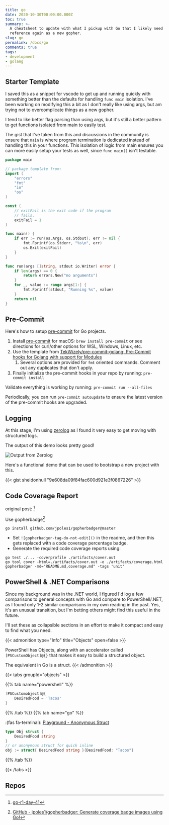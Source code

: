 ```yaml
---
title: go
date: 2020-10-30T00:00:00.000Z
toc: true
summary: >-
  A cheatsheet to update with what I pickup with Go that I likely need to
  reference again as a new gopher.
slug: go
permalink: /docs/go
comments: true
tags:
- development
- golang
---
```


## Starter Template

I saved this as a snippet for vscode to get up and running quickly with something better than the defaults for handling `func main` isolation. I've been working on modifying this a bit as I don't really like using args, but am trying not to overcomplicate things as a new gopher.

I tend to like better flag parsing than using args, but it's still a better pattern to get functions isolated from main to easily test.

The gist that I've taken from this and discussions in the community is ensure that `main` is where program termination is dedicated instead of handling this in your functions. This isolation of logic from main ensures you can more easily setup your tests as well, since `func main()` isn't testable.

```go
package main

// package template from:
import (
    "errors"
    "fmt"
    "io"
    "os"
)

const (
    // exitFail is the exit code if the program
    // fails.
    exitFail = 1
)

func main() {
    if err := run(os.Args, os.Stdout); err != nil {
        fmt.Fprintf(os.Stderr, "%s\n", err)
        os.Exit(exitFail)
    }
}

func run(args []string, stdout io.Writer) error {
    if len(args) == 0 {
        return errors.New("no arguments")
    }
    for _, value := range args[1:] {
        fmt.Fprintf(stdout, "Running %s", value)
    }
    return nil
}
```

## Pre-Commit

Here's how to setup [pre-commit](https://bit.ly/3szdwNf) for Go projects.

1. Install [pre-commit](https://bit.ly/2O9urag) for macOS: `brew install pre-commit` or see directions for curl/other options for WSL, Windows, Linux, etc.
1. Use the template from [TekWizely/pre-commit-golang: Pre-Commit hooks for Golang with support for Modules](https://bit.ly/31w3gtk)
    1. Several options are provided for `fmt` oriented commands.
    Comment out any duplicates that don't apply.
1. Finally initialize the pre-commit hooks in your repo by running: `pre-commit install`

Validate everything is working by running: `pre-commit run --all-files`

Periodically, you can run `pre-commit autoupdate` to ensure the latest version of the pre-commit hooks are upgraded.

## Logging

At this stage, I'm using [zerolog](https://github.com/rs/zerolog) as I found it very easy to get moving with structured logs.

The output of this demo looks pretty good!

![Output from Zerolog](/images/r1-d014-structured-console-output.png)

Here's a functional demo that can be used to bootstrap a new project with this.

{{< gist sheldonhull  "9e608da09f84fac600d921e3f0867226" >}}

## Code Coverage Report

original post: [^go-r1-day-41]

Use gopherbadge[^gopherbadge]

```shell
go install github.com/jpoles1/gopherbadger@master
```

- Set `![gopherbadger-tag-do-not-edit]()` in the readme, and then this gets replaced with a code coverage percentage badge.
- Generate the required code coverage reports using:

```shell
go test ./... -coverprofile ./artifacts/cover.out
go tool cover -html=./artifacts/cover.out -o ./artifacts/coverage.html
gopherbadger -md="README.md,coverage.md" -tags 'unit'
```

## PowerShell & .NET Comparisons

Since my background was in the .NET world, I figured I'd log a few comparisons to general concepts with Go and compare to PowerShell/.NET, as I found only 1-2 similar comparisons in my own reading in the past.
Yes, it's an unusual transition, but I'm betting others might find this useful in the future.

I'll set these as collapsible sections in an effort to make it compact and easy to find what you need.

{{< admonition type="Info" title="Objects" open=false >}}

PowerShell has Objects, along with an accelerator called `[PSCustomObject]@{}` that makes it easy to build a structured object.

The equivalent in Go is a struct.
{{< /admonition >}}

{{< tabs groupId="objects" >}}

{{% tab name="powershell" %}}

```powershell
[PSCustomobject]@{
    DesiredFood = 'Tacos'
}
```

{{% /tab %}}
{{% tab name="go" %}}

:(fas fa-terminal): [Playground - Anonymous Struct](https://play.golang.org/p/ikLXt1fTvRC)

```go
type Obj struct {
    DesiredFood string
}
// or anonymous struct for quick inline
obj := struct{ DesiredFood string }{DesiredFood: "Tacos"}
```

{{% /tab %}}

{{< /tabs >}}

## Repos

<div class="github-card" data-github="sheldonhull/algorithmswithgo.com" data-width="400" data-height="" data-theme="default"></div>
<script src="//cdn.jsdelivr.net/github-cards/latest/widget.js"></script>

<div class="github-card" data-github="sheldonhull/web-development-with-go" data-width="400" data-height="" data-theme="default"></div>
<script src="//cdn.jsdelivr.net/github-cards/latest/widget.js"></script>

<div class="github-card" data-github="sheldonhull/go-aws-ami-metrics" data-width="400" data-height="" data-theme="default"></div>
<script src="//cdn.jsdelivr.net/github-cards/latest/widget.js"></script>

[^go-r1-day-41]: [go-r1-day-41](/go-r1-day-41)
[^gopherbadge]: [GitHub - jpoles1/gopherbadger: Generate coverage badge images using Go!](https://github.com/jpoles1/gopherbadger)
